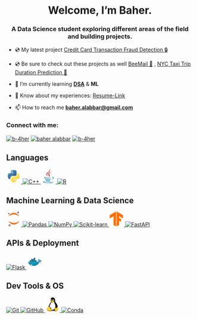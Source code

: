 <h1 align="center">Welcome, I’m Baher.</h1>
<h3 align="center">A Data Science student exploring different areas of the field and building projects.</h3>

- 💿 My latest project [Credit Card Transaction Fraud Detection 🔒](https://github.com/b-4her/credit-card-fraud-detection)

- 💿 Be sure to check out these projects as well [BeeMail 🐝](https://github.com/b-4her/BeeMail) ,  [NYC Taxi Trip Duration Prediction 🚕](https://github.com/b-4her/nyc-taxi-trip-duration-api) 

- 🌱 I’m currently learning <a href="https://leetcode.com/u/b-4her/">**DSA**</a> & **ML**
 
- 📄 Know about my experiences: [Resume-Link](https://drive.google.com/drive/folders/1vHEZtsZFUsoq3CnRv_mm8bIxFbkgkgEd?usp=sharing)
 
- 📫 How to reach me **baher.alabbar@gmail.com**
  

<h3 align="left">Connect with me:</h3>
<p align="left">
<a href="https://linkedin.com/in/b-4her" target="blank"><img align="center" src="https://raw.githubusercontent.com/rahuldkjain/github-profile-readme-generator/master/src/images/icons/Social/linked-in-alt.svg" alt="b-4her" height="30" width="40" /></a>
<a href="https://www.youtube.com/@b-4her" target="blank"><img align="center" src="https://raw.githubusercontent.com/rahuldkjain/github-profile-readme-generator/master/src/images/icons/Social/youtube.svg" alt="baher alabbar" height="30" width="40" /></a>
<a href="https://www.leetcode.com/b-4her" target="blank"><img align="center" src="https://raw.githubusercontent.com/rahuldkjain/github-profile-readme-generator/master/src/images/icons/Social/leet-code.svg" alt="b-4her" height="30" width="40" /></a>
</p>

## Languages  
<p>
  <a href="https://www.python.org" target="_blank" rel="noreferrer">
    <img src="https://raw.githubusercontent.com/devicons/devicon/master/icons/python/python-original.svg" alt="Python" width="40" height="40"/>
  </a>  
  <a href="https://cplusplus.com/" target="_blank" rel="noreferrer">
    <img src="https://www.vectorlogo.zone/logos/isocpp/isocpp-icon.svg" alt="C++" width="40" height="40"/>
  </a>  
  <a href="https://www.java.com" target="_blank" rel="noreferrer">
    <img src="https://raw.githubusercontent.com/devicons/devicon/master/icons/java/java-original.svg" alt="Java" width="40" height="40"/>
  </a>  
  <a href="https://www.r-project.org/" target="_blank" rel="noreferrer">
    <img src="https://www.vectorlogo.zone/logos/r-project/r-project-icon.svg" alt="R" width="40" height="40"/>
  </a>
</p>

## Machine Learning & Data Science  
<p>
  <a href="https://jupyter.org/" target="_blank" rel="noreferrer">
    <img src="https://raw.githubusercontent.com/devicons/devicon/master/icons/jupyter/jupyter-original.svg" alt="Jupyter" width="40" height="40"/>
  </a>  
  <a href="https://pandas.pydata.org/" target="_blank" rel="noreferrer">
    <img src="https://pandas.pydata.org/static/img/pandas_mark.svg" alt="Pandas" width="40" height="40"/>
  </a>  
  <a href="https://numpy.org/" target="_blank" rel="noreferrer">
    <img src="https://numpy.org/images/logos/numpy.svg" alt="NumPy" width="40" height="40"/>
  </a>  
  <a href="https://scikit-learn.org/" target="_blank" rel="noreferrer">
    <img src="https://raw.githubusercontent.com/devicons/devicon/master/icons/scikit-learn/scikit-learn-original.svg" alt="Scikit-learn" width="40" height="40"/>
  </a>  
  <a href="https://www.tensorflow.org/" target="_blank" rel="noreferrer">
    <img src="https://raw.githubusercontent.com/devicons/devicon/master/icons/tensorflow/tensorflow-original.svg" alt="TensorFlow" width="40" height="40"/>
  </a>  
  <a href="https://fastapi.tiangolo.com/" target="_blank" rel="noreferrer">
    <img src="https://img.shields.io/badge/-FastAPI-009688?style=flat&logo=fastapi&logoColor=white" alt="FastAPI" width="80" height="40"/>
  </a>  
</p>

## APIs & Deployment  
<p>
  <a href="https://flask.palletsprojects.com/" target="_blank" rel="noreferrer">
    <img src="https://img.shields.io/badge/-Flask-black?style=flat&logo=flask" alt="Flask" width="60" height="40"/>
  </a>  
  <a href="https://www.docker.com/" target="_blank" rel="noreferrer">
    <img src="https://raw.githubusercontent.com/devicons/devicon/master/icons/docker/docker-original.svg" alt="Docker" width="40" height="40"/>
  </a>
</p>

## Dev Tools & OS  
<p>
  <a href="https://git-scm.com/" target="_blank" rel="noreferrer">
    <img src="https://www.vectorlogo.zone/logos/git-scm/git-scm-icon.svg" alt="Git" width="40" height="40"/>
  </a>  
  <a href="https://github.com/" target="_blank" rel="noreferrer">
    <img src="https://github.githubassets.com/images/modules/logos_page/GitHub-Mark.png" alt="GitHub" width="40" height="40"/>
  </a>  
  <a href="https://www.linux.org/" target="_blank" rel="noreferrer">
    <img src="https://raw.githubusercontent.com/devicons/devicon/master/icons/linux/linux-original.svg" alt="Linux" width="40" height="40"/>
  </a>  
  <a href="https://docs.conda.io/en/latest/" target="_blank" rel="noreferrer">
    <img src="https://conda.io/docs/_images/conda-logo.svg" alt="Conda" width="60" height="40"/>
  </a>
</p>
